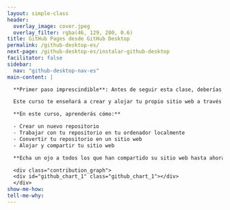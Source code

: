 ```yaml
---
layout: simple-class
header:
  overlay_image: cover.jpeg
  overlay_filter: rgba(46, 129, 200, 0.6)
title: GitHub Pages desde GitHub Desktop
permalink: /github-desktop-es/
next-page: /github-desktop-es/instalar-github-desktop
facilitator: false
sidebar:
  nav: "github-desktop-nav-es"
main-content: |

  **Primer paso imprescindible**: Antes de seguir esta clase, deberías completar nuestro curso [Introducción a GitHub](../intro-to-github-es/).

  Este curso te enseñará a crear y alojar tu propio sitio web a través de GitHub, utilizando GitHub Desktop.

  **En este curso, aprenderás cómo:**

  - Crear un nuevo repositorio
  - Trabajar con tu repositorio en tu ordenador localmente
  - Convertir tu repositorio en un sitio web
  - Alojar y compartir tu sitio web

  **Echa un ojo a todos los que han compartido su sitio web hasta ahora en este Gráfico de contribuciones:**

  <div class="contribution_graph">
  <div id="github_chart_1" class="github_chart_1"></div>
  </div>
show-me-how:
tell-me-why:
---
```

